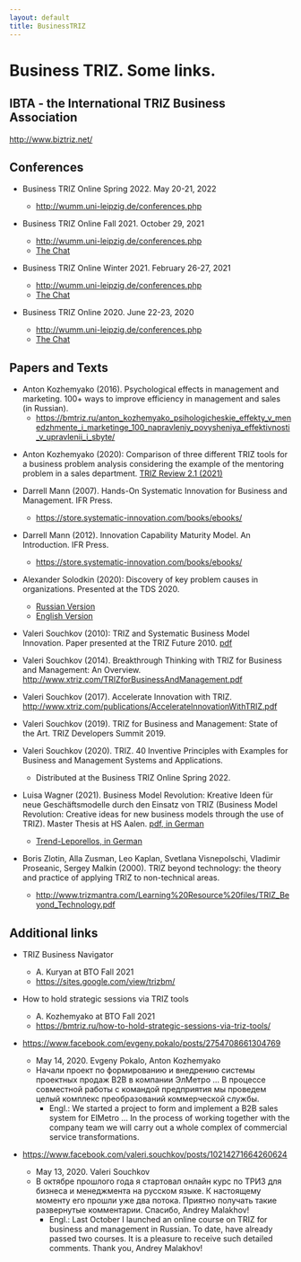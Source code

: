```yaml
---
layout: default
title: BusinessTRIZ
---
```


# Business TRIZ. Some links.

## IBTA - the International TRIZ Business Association

<http://www.biztriz.net/>

## Conferences

- Business TRIZ Online Spring 2022. May 20-21, 2022
  - <http://wumm.uni-leipzig.de/conferences.php>

- Business TRIZ Online Fall 2021. October 29, 2021 
  - <http://wumm.uni-leipzig.de/conferences.php>
  - [The Chat](Texts/BusinessTRIZ-202110-Chat.txt) 

- Business TRIZ Online Winter 2021. February 26-27, 2021 
  - <http://wumm.uni-leipzig.de/conferences.php>
  - [The Chat](Texts/BusinessTRIZ-202102-Chat.txt) 

- Business TRIZ Online 2020. June 22-23, 2020 
  - <http://wumm.uni-leipzig.de/conferences.php>
  - [The Chat](Texts/BusinessTRIZ-2020-Chat.txt) 

## Papers and Texts

- Anton Kozhemyako (2016). Psychological effects in management and
  marketing. 100+ ways to improve efficiency in management and sales (in
  Russian).
  - <https://bmtriz.ru/anton_kozhemyako_psihologicheskie_effekty_v_menedzhmente_i_marketinge_100_napravleniy_povysheniya_effektivnosti_v_upravlenii_i_sbyte/>

* Anton Kozhemyako (2020): Comparison of three different TRIZ tools for a
  business problem analysis considering the example of the mentoring problem
  in a sales department. [TRIZ Review 2.1 (2021)](https://matriz.org/wp-content/uploads/2020/04/TRIZ-Review-vol-2-1-April-2020.pdf) 

* Darrell Mann (2007). Hands-On Systematic Innovation for Business and
  Management.  IFR Press.
  - <https://store.systematic-innovation.com/books/ebooks/>

* Darrell Mann (2012). Innovation Capability Maturity Model.  An Introduction.
  IFR Press.
  - <https://store.systematic-innovation.com/books/ebooks/>

* Alexander Solodkin (2020): Discovery of key problem causes in organizations.
  Presented at the TDS 2020.
  * [Russian Version](https://r1.nubex.ru/s828-c8b/f3240_e9/Solodkin-TDS-2020-key-problem[1].pdf)
  * [English Version](Texts/Solodkin-TDS2020-en.pdf)

* Valeri Souchkov (2010): TRIZ and Systematic Business Model Innovation.
  Paper presented at the TRIZ Future 2010. [pdf](Texts/Souchkov-TFC2010.pdf)

* Valeri Souchkov (2014).  Breakthrough Thinking with TRIZ for Business
  and Management: An Overview.
  <http://www.xtriz.com/TRIZforBusinessAndManagement.pdf>

* Valeri Souchkov (2017).  Accelerate Innovation with TRIZ.
  <http://www.xtriz.com/publications/AccelerateInnovationWithTRIZ.pdf>

* Valeri Souchkov (2019).  TRIZ for Business and Management: State of the Art.
  TRIZ Developers Summit 2019.
  
* Valeri Souchkov (2020).  TRIZ. 40 Inventive Principles with Examples for
  Business and Management Systems and Applications.
  - Distributed at the Business TRIZ Online Spring 2022.

* Luisa Wagner (2021). Business Model Revolution: Kreative Ideen für neue
  Geschäftsmodelle durch den Einsatz von TRIZ (Business Model Revolution:
  Creative ideas for new business models through the use of TRIZ).
  Master Thesis at HS Aalen.
  [pdf, in German](Texts/WagnerLuisa-2021.pdf)
  * [Trend-Leporellos, in German](Texts/Trend-Leporellos.pdf)

* Boris Zlotin, Alla Zusman, Leo Kaplan, Svetlana Visnepolschi, Vladimir
  Proseanic, Sergey Malkin (2000).  TRIZ beyond technology: the theory and
  practice of applying TRIZ to non-technical areas.  
  * <http://www.trizmantra.com/Learning%20Resource%20files/TRIZ_Beyond_Technology.pdf>

## Additional links

- TRIZ Business Navigator
  - A. Kuryan at BTO Fall 2021
  - <https://sites.google.com/view/trizbm/>

- How to hold strategic sessions via TRIZ tools
  - A. Kozhemyako at BTO Fall 2021
  - <https://bmtriz.ru/how-to-hold-strategic-sessions-via-triz-tools/>
  	    
- <https://www.facebook.com/evgeny.pokalo/posts/2754708661304769>
  - May 14, 2020. Evgeny Pokalo, Anton Kozhemyako  
  - Начали проект по формированию и внедрению системы проектных продаж В2В в
    компании ЭлМетро ...  В процессе совместной работы с командой предприятия
    мы проведем целый комплекс преобразований коммерческой службы.
    - Engl.: We started a project to form and implement a B2B sales system for
      ElMetro ...  In the process of working together with the company team we
      will carry out a whole complex of commercial service transformations.

- <https://www.facebook.com/valeri.souchkov/posts/10214271664260624>
  - May 13, 2020. Valeri Souchkov
  - В октябре прошлого года я стартовал онлайн курс по ТРИЗ для бизнеса и
    менеджмента на русском языке. К настоящему моменту его прошли уже два
    потока. Приятно получать такие развернутые комментарии. Спасибо, Andrey
    Malakhov!
    - Engl.: Last October I launched an online course on TRIZ for business and
      management in Russian. To date, have already passed two courses. It is a
      pleasure to receive such detailed comments. Thank you, Andrey Malakhov!
